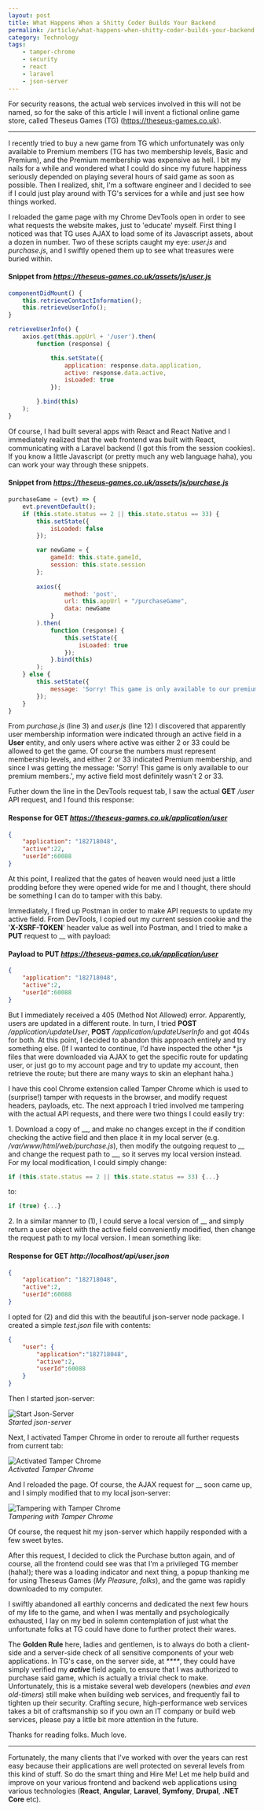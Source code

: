 ```yaml
---
layout: post
title: What Happens When a Shitty Coder Builds Your Backend
permalink: /article/what-happens-when-shitty-coder-builds-your-backend
category: Technology
tags:
    - tamper-chrome
    - security
    - react
    - laravel
    - json-server
---
```


For security reasons, the actual web services involved in this will not be named, so for the sake of this article I will invent a fictional online game store, called Theseus Games (TG) (https://theseus-games.co.uk).

* * *

I recently tried to buy a new game from TG which unfortunately was only available to Premium members (TG has two membership levels, Basic and Premium), and the Premium membership was expensive as hell. I bit my nails for a while and wondered what I could do since my future happiness seriously depended on playing several hours of said game as soon as possible. Then I realized, shit, I'm a software engineer and I decided to see if I could just play around with TG's services for a while and just see how things worked.

I reloaded the game page with my Chrome DevTools open in order to see what requests the website makes, just to 'educate' myself. First thing I noticed was that TG uses AJAX to load some of its Javascript assets, about a dozen in number. Two of these scripts caught my eye: _user.js_ and _purchase.js_, and I swiftly opened them up to see what treasures were buried within.

#### Snippet from _https://theseus-games.co.uk/assets/js/user.js_
    
```javascript
componentDidMount() {
    this.retrieveContactInformation();
    this.retrieveUserInfo();
}

retrieveUserInfo() {
    axios.get(this.appUrl + '/user').then(
        function (response) {

            this.setState({
                application: response.data.application,
                active: response.data.active,
                isLoaded: true
            });

        }.bind(this)
    );
}
```    

Of course, I had built several apps with React and React Native and I immediately realized that the web frontend was built with React, communicating with a Laravel backend (I got this from the session cookies). If you know a little Javascript (or pretty much any web language haha), you can work your way through these snippets.

#### Snippet from _https://theseus-games.co.uk/assets/js/purchase.js_
    
```javascript
purchaseGame = (evt) => {
    evt.preventDefault();
    if (this.state.status == 2 || this.state.status == 33) {
        this.setState({
            isLoaded: false
        });

        var newGame = {
            gameId: this.state.gameId,
            session: this.state.session
        };
        
        axios({
                method: 'post',
                url: this.appUrl + "/purchaseGame",
                data: newGame
            }
        ).then(
            function (response) {
                this.setState({
                    isLoaded: true
                });
            }.bind(this)
        );
    } else {
        this.setState({
            message: 'Sorry! This game is only available to our premium members.'
        });
    }
}
```    

From _purchase.js_ (line 3) and _user.js_ (line 12) I discovered that apparently user membership information were indicated through an active field in a **User** entity, and only users where active was either 2 or 33 could be allowed to get the game. Of course the numbers must represent membership levels, and either 2 or 33 indicated Premium membership, and since I was getting the message: 'Sorry! This game is only available to our premium members.', my active field most definitely wasn't 2 or 33.

Futher down the line in the DevTools request tab, I saw the actual **GET** _/user_ API request, and I found this response:

#### Response for GET _https://theseus-games.co.uk/application/user_
 
```json
{
    "application": "182718048",
    "active":22,
    "userId":60088
}
```    

At this point, I realized that the gates of heaven would need just a little prodding before they were opened wide for me and I thought, there should be something I can do to tamper with this baby.

Immediately, I fired up Postman in order to make API requests to update my active field. From DevTools, I copied out my current session cookie and the '**X-XSRF-TOKEN**' header value as well into Postman, and I tried to make a **PUT** request to __ with payload:

#### Payload to PUT _https://theseus-games.co.uk/application/user_
    
```json
{
    "application": "182718048",
    "active":2,
    "userId":60088
}
```

But I immediately received a 405 (Method Not Allowed) error. Apparently, users are updated in a different route. In turn, I tried **POST** _/application/updateUser_, **POST** _/application/updateUserInfo_ and got 404s for both. At this point, I decided to abandon this approach entirely and try something else. (If I wanted to continue, I'd have inspected the other *.js files that were downloaded via AJAX to get the specific route for updating user, or just go to my account page and try to update my account, then retrieve the route; but there are many ways to skin an elephant haha.)

I have this cool Chrome extension called Tamper Chrome which is used to (surprise!) tamper with requests in the browser, and modify request headers, payloads, etc. The next approach I tried involved me tampering with the actual API requests, and there were two things I could easily try:

1\. Download a copy of __, and make no changes except in the if condition checking the active field and then place it in my local server (e.g. _/var/www/html/web/purchase.js_), then modify the outgoing request to __ and change the request path to __, so it serves my local version instead.  
For my local modification, I could simply change:
    
```javascript
if (this.state.status == 2 || this.state.status == 33) {...}
```
to:
    
```javascript
if (true) {...}
```

2\. In a similar manner to (1), I could serve a local version of __ and simply return a user object with the active field conveniently modified, then change the request path to my local version. I mean something like:

#### Response for GET _http://localhost/api/user.json_
    
```json
{
    "application": "182718048",
    "active":2,
    "userId":60088
}
```    

I opted for (2) and did this with the beautiful json-server node package. I created a simple _test.json_ file with contents:` `
    
```json
{
    "user": {
        "application":"182718048",
        "active":2,
        "userId":60088
    }
}
```    

Then I started json-server:

![Start Json-Server][1]  
_Started json-server_

  
Next, I activated Tamper Chrome in order to reroute all further requests from current tab:

![Activated Tamper Chrome][2]  
_Activated Tamper Chrome_

  
And I reloaded the page. Of course, the AJAX request for __ soon came up, and  I simply modified that to my local json-server:

![Tampering with Tamper Chrome][3]  
_Tampering with Tamper Chrome_

  
Of course, the request hit my json-server which happily responded with a few sweet bytes.

After this request, I decided to click the Purchase button again, and of course, all the frontend could see was that I'm a privileged TG member (haha!); there was a loading indicator and next thing, a popup thanking me for using Theseus Games (_My Pleasure, folks_), and the game was rapidly downloaded to my computer.

I swiftly abandoned all earthly concerns and dedicated the next few hours of my life to the game, and when I was mentally and psychologically exhausted, I lay on my bed in solemn contemplation of just what the unfortunate folks at TG could have done to further protect their wares.

The **Golden Rule** here, ladies and gentlemen, is to always do both a client-side and a server-side check of all sensitive components of your web applications. In TG's case, on the server side, at _****_, they could have simply verified my _**active**_ field again, to ensure that I was authorized to purchase said game, which is actually a trivial check to make. Unfortunately, this is a mistake several web developers (newbies _and even old-timers_) still make when building web services, and frequently fail to tighten up their security. Crafting secure, high-performance web services takes a bit of craftsmanship so if you own an IT company or build web services, please pay a little bit more attention in the future.

Thanks for reading folks. Much love.

* * *

Fortunately, the many clients that I've worked with over the years can rest easy because their applications are well protected on several levels from this kind of stuff. So do the smart thing and Hire Me! Let me help build and improve on your various frontend and backend web applications using various technologies (**React**, **Angular**, **Laravel**, **Symfony**, **Drupal**, **.NET Core** etc).

[1]: /assets/img/Screenshot%20from%202018-07-27%2018-53-33.png
[2]: /assets/img/Screenshot%20from%202018-07-27%2018-56-36.png
[3]: /assets/img/Screenshot%20from%202018-07-27%2018-58-32.png
